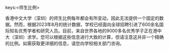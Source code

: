 keys:<师生比例>


香港中文大学（深圳）的师生比例每年都会有所变动，因此无法提供一个固定的数据。然而，根据2023年8月的统计数据，学校已经面向全球招聘引进了600余名国际知名优秀学者和研究人员。目前，来自世界各地的9000多名优秀学子正在港中大（深圳）求学。您可以根据这些信息进行大致的计算，但请注意这并非一个精确的比例。如需获取更详细的信息，请您向学校相关部门咨询。